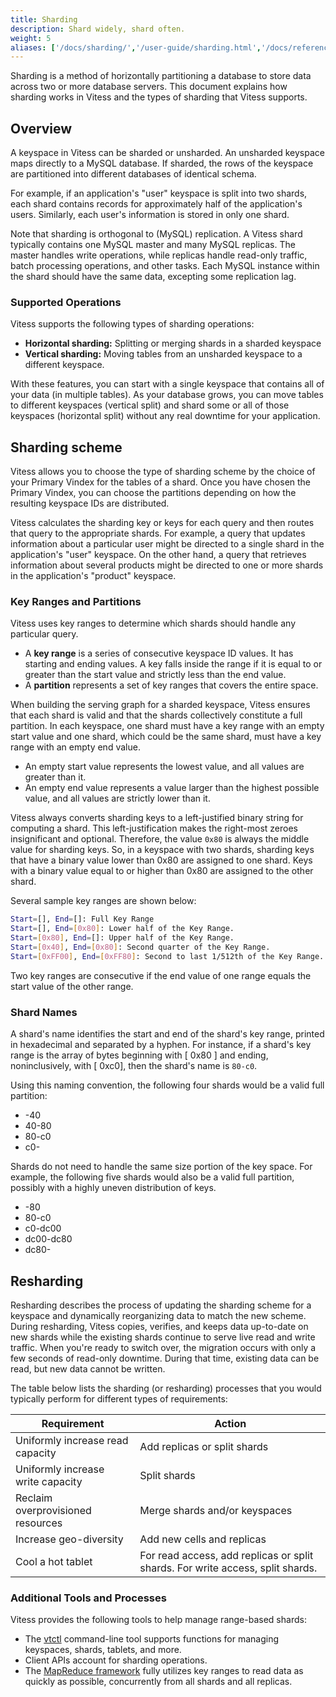 ```yaml
---
title: Sharding
description: Shard widely, shard often.
weight: 5
aliases: ['/docs/sharding/','/user-guide/sharding.html','/docs/reference/sharding/']
---
```


Sharding is a method of horizontally partitioning a database to store data across two or more database servers. This document explains how sharding works in Vitess and the types of sharding that Vitess supports.

## Overview

A keyspace in Vitess can be sharded or unsharded. An unsharded keyspace maps directly to a MySQL database. If sharded, the rows of the keyspace are partitioned into different databases of identical schema.

For example, if an application's "user" keyspace is split into two shards, each shard contains records for approximately half of the application's users. Similarly, each user's information is stored in only one shard.

Note that sharding is orthogonal to (MySQL) replication. A Vitess shard typically contains one MySQL master and many MySQL replicas. The master handles write operations, while replicas handle read-only traffic, batch processing operations, and other tasks. Each MySQL instance within the shard should have the same data, excepting some replication lag.

### Supported Operations

Vitess supports the following types of sharding operations:

* **Horizontal sharding:** Splitting or merging shards in a sharded keyspace
* **Vertical sharding:** Moving tables from an unsharded keyspace to
  a different keyspace.

With these features, you can start with a single keyspace that contains all of your data (in multiple tables). As your database grows, you can move tables to different keyspaces (vertical split) and shard some or all of those keyspaces (horizontal split) without any real downtime for your application.

## Sharding scheme

Vitess allows you to choose the type of sharding scheme by the choice of your Primary Vindex for the tables of a shard. Once you have chosen the Primary Vindex, you can choose the partitions depending on how the resulting keyspace IDs are distributed.

Vitess calculates the sharding key or keys for each query and then routes that query to the appropriate shards. For example, a query that updates information about a particular user might be directed to a single shard in the application's "user" keyspace. On the other hand, a query that retrieves information about several products might be directed to one or more shards in the application's "product" keyspace.

### Key Ranges and Partitions

Vitess uses key ranges to determine which shards should handle any particular query.

* A **key range** is a series of consecutive keyspace ID values. It has starting and ending values. A key falls inside the range if it is equal to or greater than the start value and strictly less than the end value.
* A **partition** represents a set of key ranges that covers the entire space.

When building the serving graph for a sharded keyspace, Vitess ensures that each shard is valid and that the shards collectively constitute a full partition. In each keyspace, one shard must have a key range with an empty start value and one shard, which could be the same shard, must have a key range with an empty end value.

* An empty start value represents the lowest value, and all values are greater than it.
* An empty end value represents a value larger than the highest possible value, and all values are strictly lower than it.

Vitess always converts sharding keys to a left-justified binary string for computing a shard. This left-justification makes the right-most zeroes insignificant and optional. Therefore, the value `0x80` is always the middle value for sharding keys. So, in a keyspace with two shards, sharding keys that have a binary value lower than 0x80 are assigned to one shard. Keys with a binary value equal to or higher than 0x80 are assigned to the other shard.

Several sample key ranges are shown below:

``` sh
Start=[], End=[]: Full Key Range
Start=[], End=[0x80]: Lower half of the Key Range.
Start=[0x80], End=[]: Upper half of the Key Range.
Start=[0x40], End=[0x80]: Second quarter of the Key Range.
Start=[0xFF00], End=[0xFF80]: Second to last 1/512th of the Key Range.
```

Two key ranges are consecutive if the end value of one range equals the start value of the other range.

### Shard Names

A shard's name identifies the start and end of the shard's key range, printed in hexadecimal and separated by a hyphen. For instance, if a shard's key range is the array of bytes beginning with [ 0x80 ] and ending, noninclusively, with [ 0xc0], then the shard's name is `80-c0`.

Using this naming convention, the following four shards would be a valid full partition:

* -40
* 40-80
* 80-c0
* c0-

Shards do not need to handle the same size portion of the key space. For example, the following five shards would also be a valid full partition, possibly with a highly uneven distribution of keys.

* -80
* 80-c0
* c0-dc00
* dc00-dc80
* dc80-

## Resharding

Resharding describes the process of updating the sharding scheme for a keyspace and dynamically reorganizing data to match the new scheme. During resharding, Vitess copies, verifies, and keeps data up-to-date on new shards while the existing shards continue to serve live read and write traffic. When you're ready to switch over, the migration occurs with only a few seconds of read-only downtime. During that time, existing data can be read, but new data cannot be written.

The table below lists the sharding (or resharding) processes that you would typically perform for different types of requirements:

Requirement | Action
----------- | ------
Uniformly increase read capacity | Add replicas or split shards
Uniformly increase write capacity | Split shards
Reclaim overprovisioned resources | Merge shards and/or keyspaces
Increase geo-diversity | Add new cells and replicas
Cool a hot tablet | For read access, add replicas or split shards. For write access, split shards.

### Additional Tools and Processes

Vitess provides the following tools to help manage range-based shards:

* The [vtctl](../vtctl) command-line tool supports functions for managing keyspaces, shards, tablets, and more.
* Client APIs account for sharding operations.
* The [MapReduce framework](https://github.com/vitessio/vitess/tree/master/java/hadoop/src/main/java/io/vitess/hadoop) fully utilizes key ranges to read data as quickly as possible, concurrently from all shards and all replicas.
